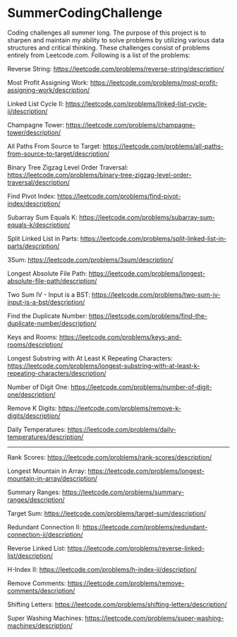 # SummerCodingChallenge
Coding challenges all summer long. The purpose of this project is to sharpen and maintain my ability to solve problems by utilizing various data structures and critical thinking. These challenges consist of problems entirely from Leetcode.com. Following is a list of the problems:

Reverse String: https://leetcode.com/problems/reverse-string/description/

Most Profit Assigning Work: https://leetcode.com/problems/most-profit-assigning-work/description/

Linked List Cycle II: https://leetcode.com/problems/linked-list-cycle-ii/description/

Champagne Tower: https://leetcode.com/problems/champagne-tower/description/

All Paths From Source to Target: https://leetcode.com/problems/all-paths-from-source-to-target/description/

Binary Tree Zigzag Level Order Traversal: https://leetcode.com/problems/binary-tree-zigzag-level-order-traversal/description/

Find Pivot Index: https://leetcode.com/problems/find-pivot-index/description/

Subarray Sum Equals K: https://leetcode.com/problems/subarray-sum-equals-k/description/

Split Linked List in Parts: https://leetcode.com/problems/split-linked-list-in-parts/description/

3Sum: https://leetcode.com/problems/3sum/description/

Longest Absolute File Path: https://leetcode.com/problems/longest-absolute-file-path/description/

Two Sum IV - Input is a BST: https://leetcode.com/problems/two-sum-iv-input-is-a-bst/description/

Find the Duplicate Number: https://leetcode.com/problems/find-the-duplicate-number/description/

Keys and Rooms: https://leetcode.com/problems/keys-and-rooms/description/

Longest Substring with At Least K Repeating Characters: https://leetcode.com/problems/longest-substring-with-at-least-k-repeating-characters/description/

Number of Digit One: https://leetcode.com/problems/number-of-digit-one/description/

Remove K Digits: https://leetcode.com/problems/remove-k-digits/description/

Daily Temperatures: https://leetcode.com/problems/daily-temperatures/description/

--------------------------------------------------------------------------------------------------------------

Rank Scores: https://leetcode.com/problems/rank-scores/description/

Longest Mountain in Array: https://leetcode.com/problems/longest-mountain-in-array/description/

Summary Ranges: https://leetcode.com/problems/summary-ranges/description/

Target Sum: https://leetcode.com/problems/target-sum/description/

Redundant Connection II: https://leetcode.com/problems/redundant-connection-ii/description/

Reverse Linked List: https://leetcode.com/problems/reverse-linked-list/description/

H-Index II: https://leetcode.com/problems/h-index-ii/description/

Remove Comments: https://leetcode.com/problems/remove-comments/description/

Shifting Letters: https://leetcode.com/problems/shifting-letters/description/

Super Washing Machines: https://leetcode.com/problems/super-washing-machines/description/



